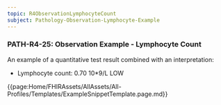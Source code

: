 ```yaml
---
topic: R4ObservationLymphocyteCount
subject: Pathology-Observation-Lymphocyte-Example
---
```

### PATH-R4-25: Observation Example - Lymphocyte Count
An example of a quantitative test result combined with an interpretation:
* Lymphocyte count: 0.70 10*9/L LOW

{{page:Home/FHIRAssets/AllAssets/All-Profiles/Templates/ExampleSnippetTemplate.page.md}}
